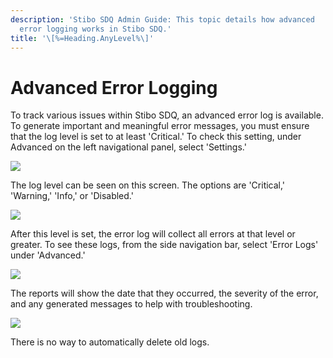 ```yaml
---
description: 'Stibo SDQ Admin Guide: This topic details how advanced
  error logging works in Stibo SDQ.'
title: '\[%=Heading.AnyLevel%\]'
---
```


Advanced Error Logging
======================

To track various issues within Stibo SDQ, an advanced error log is
available. To generate important and meaningful error messages, you must
ensure that the log level is set to at least \'Critical.\' To check this
setting, under Advanced on the left navigational panel, select
\'Settings.\'

![](../../../../Resources/Images/Solution%20Enablement/CMDM/Stibo%20SDQ/SettingsNavigation.png)

The log level can be seen on this screen. The options are \'Critical,\'
\'Warning,\' \'Info,\' or \'Disabled.\'

![](../../../../Resources/Images/Solution%20Enablement/CMDM/Stibo%20SDQ/LogLevel.png)

After this level is set, the error log will collect all errors at that
level or greater. To see these logs, from the side navigation bar,
select \'Error Logs\' under \'Advanced.\'

![](../../../../Resources/Images/Solution%20Enablement/CMDM/Stibo%20SDQ/ErrorLogNavigation.png)

The reports will show the date that they occurred, the severity of the
error, and any generated messages to help with troubleshooting.

![](../../../../Resources/Images/Solution%20Enablement/CMDM/Stibo%20SDQ/ErrorLogReport.png)

There is no way to automatically delete old logs.
